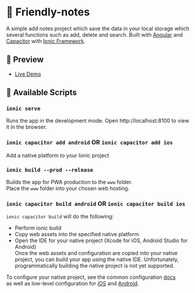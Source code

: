 # 📖  Friendly-notes

A simple add notes project which save the data in your local storage which several functions such as add, delete and search. 
Built with <a href="https://angular.io/">Angular</a> and <a href="https://capacitorjs.com/docs/getting-started/with-ionic">Capacitor</a> with <a href="https://ionicframework.com/">Ionic Framework</a>.

## 🚀 Preview

* <a href="https://friendly-notes.web.app/">Live Demo</a>

## 🚀 Available Scripts

### `ionic serve`

Runs the app in the development mode.
Open http://localhost:8100 to view it in the browser.

### `ionic capacitor add android` OR `ionic capacitor add ios`

Add a native platform to your Ionic project

### `ionic build --prod --release`

Builds the app for PWA production to the `www` folder. <br />
Place the `www` folder into your chosen web hosting.

### `ionic capacitor build android` OR `ionic capacitor build ios`

`ionic capacitor build` will do the following:

* Perform ionic build
* Copy web assets into the specified native platform
* Open the IDE for your native project (Xcode for iOS, Android Studio for Android) <br />
Once the web assets and configuration are copied into your native project, you can build your app using the native IDE. Unfortunately, programmatically building the native project is not yet supported.

To configure your native project, see the common configuration <a href="https://capacitorjs.com/docs/basics/configuring-your-app?_gl=1*1nzk8tu*_ga*MTYzMDg2MjAwMC4xNjM1MjY3MjU4*_ga_REH9TJF6KF*MTYzNTI2NzI1OC4xLjEuMTYzNTI2ODIxMC4w">docs</a>\
as well as low-level configuration for <a href="https://capacitorjs.com/docs/ios/configuration?_gl=1*igiw2g*_ga*MTYzMDg2MjAwMC4xNjM1MjY3MjU4*_ga_REH9TJF6KF*MTYzNTI2NzI1OC4xLjEuMTYzNTI2ODIxMC4w">iOS</a> 
and <a href="https://capacitorjs.com/docs/android/configuration?_gl=1*2ifnt*_ga*MTYzMDg2MjAwMC4xNjM1MjY3MjU4*_ga_REH9TJF6KF*MTYzNTI2NzI1OC4xLjEuMTYzNTI2ODQ0OS4w">Android</a>.
